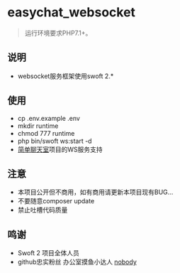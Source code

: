 easychat_websocket
===============

> 运行环境要求PHP7.1+。

## 说明

* websocket服务框架使用swoft 2.*

## 使用

* cp .env.example .env
* mkdir runtime
* chmod 777 runtime
* php bin/swoft ws:start -d
* [简单聊天室](https://github.com/LazyShiro/easychat)项目的WS服务支持

## 注意

* 本项目公开但不商用，如有商用请更新本项目现有BUG...
* 不要随意composer update
* 禁止吐槽代码质量

## 鸣谢

* Swoft 2 项目全体人员
* github忠实粉丝 办公室摸鱼小达人 [nobody](https://github.com/MagicConch17)
